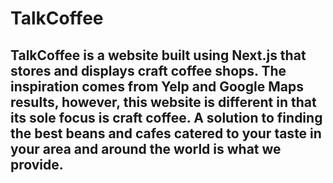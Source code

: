 # TalkCoffee

## TalkCoffee is a website built using Next.js that stores and displays craft coffee shops. The inspiration comes from Yelp and Google Maps results, however, this website is different in that its sole focus is craft coffee. A solution to finding the best beans and cafes catered to your taste in your area and around the world is what we provide.
